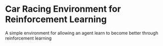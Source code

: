 # Car Racing Environment for Reinforcement Learning
 A simple environment for allowing an agent learn to become better through reinforcement learning
